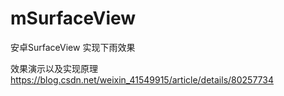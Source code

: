 # mSurfaceView
安卓SurfaceView 实现下雨效果


效果演示以及实现原理
https://blog.csdn.net/weixin_41549915/article/details/80257734
